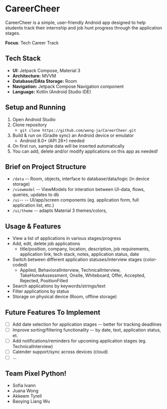 # CareerCheer

CareerCheer is a simple, user-friendly Android app designed to help students track their internship and job hunt progress through the application stages.

**Focus**: Tech Career Track

## Tech Stack

- **UI:** Jetpack Compose, Material 3
- **Architecture:** MVVM
- **Database/DAta Storage:** Room
- **Navigation:** Jetpack Compose Navigation component
- **Language:** Kotlin (Android Studio IDE)

## Setup and Running

1. Open Android Studio
2. Clone repository
   - ```git clone https://github.com/wong-ja/CareerCheer.git```
3. Build & run on (Gradle sync) an Android device or emulator 
   - Android 8.0+ (API 26+) needed
4. On first run, sample data will be inserted automatically
5. You can add, delete and/or modify applications on this app as needed!

## Brief on Project Structure

- `/data` -- Room, objects, interface to database/data/logic (in device storage)
- `/viewmodel` -- ViewModels for interation between UI-data, flows, queries, updates to db
- `/ui`-- -- UI/app/screen components (eg. application form, full application list, etc.)
- `/ui/theme` -- adapts Material 3 themes/colors, 

## Usage & Features

- View a list of applications in various stages/progress
- Add, edit, delete job applications
  - title/position, company, location, description, job requirements, application link, tech stack, notes, application status, date
- Switch between different application statuses/interview stages (color-coded)
  - Applied, BehavioralInterview, TechnicalInterview, TakeHomeAssessment, Onsite, Whiteboard, Offer, Accepted, Rejected, PositionFilled
- Search applications by keywords/strings/text
- Filter applications by status
- Storage on physical device (Room, offline storage)

## Future Features To Implement

- [ ] Add date selection for application stages -- better for tracking deadlines
- [ ] Improve sorting/filtering functionality -- by date, text, application status, et.
- [ ] Add notifications/reminders for upcoming application stages (eg. TechnicalInterview)
- [ ] Calender support/sync across devices (cloud)
- [ ] ...

## Team Pixel Python!

- Sofia Ivann 
- Juana Wong 
- Akkeem Tyrell 
- Baoying Liang Wu
